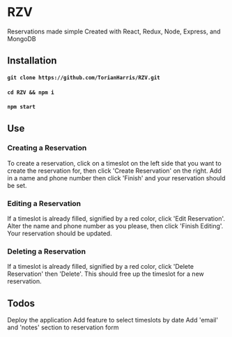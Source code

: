 # RZV
Reservations made simple
Created with React, Redux, Node, Express, and MongoDB

## Installation

#### `git clone https://github.com/TorianHarris/RZV.git`
#### `cd RZV && npm i`
#### `npm start`

## Use
### Creating a Reservation
To create a reservation, click on a timeslot on the left side that you want to create the reservation for, then click 'Create Reservation' on the right.
Add in a name and phone number then click 'Finish' and your reservation should be set.

### Editing a Reservation
If a timeslot is already filled, signified by a red color, click 'Edit Reservation'. Alter the name and phone number as you please, then click 'Finish Editing'.
Your reservation should be updated.

### Deleting a Reservation
If a timeslot is already filled, signified by a red color, click 'Delete Reservation' then 'Delete'. 
This should free up the timeslot for a new reservation.

## Todos
Deploy the application
Add feature to select timeslots by date
Add 'email' and 'notes' section to reservation form


